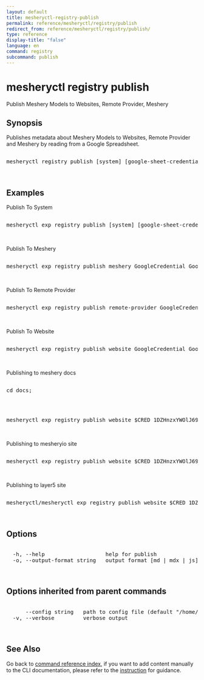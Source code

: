 ```yaml
---
layout: default
title: mesheryctl-registry-publish
permalink: reference/mesheryctl/registry/publish
redirect_from: reference/mesheryctl/registry/publish/
type: reference
display-title: "false"
language: en
command: registry
subcommand: publish
---
```


# mesheryctl registry publish

Publish Meshery Models to Websites, Remote Provider, Meshery

## Synopsis

Publishes metadata about Meshery Models to Websites, Remote Provider and Meshery by reading from a Google Spreadsheet.
<pre class='codeblock-pre'>
<div class='codeblock'>
mesheryctl registry publish [system] [google-sheet-credential] [sheet-id] [models-output-path] [imgs-output-path] [flags]

</div>
</pre> 

## Examples

Publish To System
<pre class='codeblock-pre'>
<div class='codeblock'>
mesheryctl exp registry publish [system] [google-sheet-credential] [sheet-id] [models-output-path] [imgs-output-path] -o [output-format]

</div>
</pre> 

Publish To Meshery
<pre class='codeblock-pre'>
<div class='codeblock'>
mesheryctl exp registry publish meshery GoogleCredential GoogleSheetID [repo]/server/meshmodel

</div>
</pre> 

Publish To Remote Provider
<pre class='codeblock-pre'>
<div class='codeblock'>
mesheryctl exp registry publish remote-provider GoogleCredential GoogleSheetID [repo]/meshmodels/models [repo]/ui/public/img/meshmodels

</div>
</pre> 

Publish To Website
<pre class='codeblock-pre'>
<div class='codeblock'>
mesheryctl exp registry publish website GoogleCredential GoogleSheetID [repo]/integrations [repo]/ui/public/img/meshmodels

</div>
</pre> 

Publishing to meshery docs
<pre class='codeblock-pre'>
<div class='codeblock'>
cd docs;

</div>
</pre> 

<pre class='codeblock-pre'>
<div class='codeblock'>
mesheryctl exp registry publish website $CRED 1DZHnzxYWOlJ69Oguz4LkRVTFM79kC2tuvdwizOJmeMw docs/pages/integrations docs/assets/img/integrations -o md

</div>
</pre> 

Publishing to mesheryio site
<pre class='codeblock-pre'>
<div class='codeblock'>
mesheryctl exp registry publish website $CRED 1DZHnzxYWOlJ69Oguz4LkRVTFM79kC2tuvdwizOJmeMw meshery.io/integrations meshery.io/assets/images/integration -o js

</div>
</pre> 

Publishing to layer5 site
<pre class='codeblock-pre'>
<div class='codeblock'>
mesheryctl/mesheryctl exp registry publish website $CRED 1DZHnzxYWOlJ69Oguz4LkRVTFM79kC2tuvdwizOJmeMw layer5/src/collections/integrations layer5/src/collections/integrations -o mdx

</div>
</pre> 

## Options

<pre class='codeblock-pre'>
<div class='codeblock'>
  -h, --help                   help for publish
  -o, --output-format string   output format [md | mdx | js]

</div>
</pre>

## Options inherited from parent commands

<pre class='codeblock-pre'>
<div class='codeblock'>
      --config string   path to config file (default "/home/runner/.meshery/config.yaml")
  -v, --verbose         verbose output

</div>
</pre>

## See Also

Go back to [command reference index](/reference/mesheryctl/), if you want to add content manually to the CLI documentation, please refer to the [instruction](/project/contributing/contributing-cli#preserving-manually-added-documentation) for guidance.

